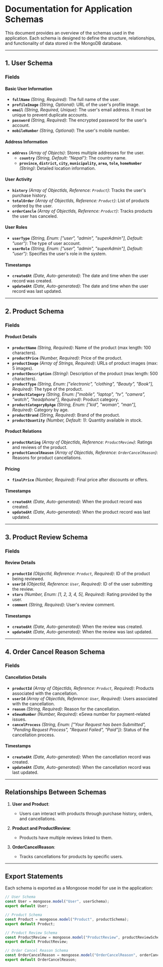 # Documentation for Application Schemas

This document provides an overview of the schemas used in the application. Each schema is designed to define the structure, relationships, and functionality of data stored in the MongoDB database.

---

## 1. User Schema

### Fields

#### Basic User Information
- **`fullName`** *(String, Required)*: The full name of the user.
- **`profileImage`** *(String, Optional)*: URL of the user's profile image.
- **`email`** *(String, Required, Unique)*: The user's email address. It must be unique to prevent duplicate accounts.
- **`password`** *(String, Required)*: The encrypted password for the user's account.
- **`mobileNumber`** *(String, Optional)*: The user's mobile number.

#### Address Information
- **`address`** *(Array of Objects)*: Stores multiple addresses for the user.
  - **`country`** *(String, Default: "Nepal")*: The country name.
  - **`province`, `district`, `city`, `municipality`, `area`, `tole`, `homeNumber`** *(String)*: Detailed location information.

#### User Activity
- **`history`** *(Array of ObjectIds, Reference: `Product`)*: Tracks the user's purchase history.
- **`totalOrder`** *(Array of ObjectIds, Reference: `Product`)*: List of products ordered by the user.
- **`orderCancle`** *(Array of ObjectIds, Reference: `Product`)*: Tracks products the user has canceled.

#### User Roles
- **`userType`** *(String, Enum: ["user", "admin", "superAdmin"], Default: "user")*: The type of user account.
- **`userRole`** *(String, Enum: ["user", "admin", "superAdmin"], Default: "user")*: Specifies the user's role in the system.

#### Timestamps
- **`createdAt`** *(Date, Auto-generated)*: The date and time when the user record was created.
- **`updatedAt`** *(Date, Auto-generated)*: The date and time when the user record was last updated.

---

## 2. Product Schema

### Fields

#### Product Details
- **`productName`** *(String, Required)*: Name of the product (max length: 100 characters).
- **`productPrice`** *(Number, Required)*: Price of the product.
- **`productImage`** *(Array of Strings, Required)*: URLs of product images (max: 5 images).
- **`productDescription`** *(String)*: Description of the product (max length: 500 characters).
- **`productType`** *(String, Enum: ["electronic", "clothing", "Beauty", "Book"], Required)*: The type of the product.
- **`productCategory`** *(String, Enum: ["mobile", "laptop", "tv", "camera", "watch", "headphone"], Required)*: Product category.
- **`productCategoryByAge`** *(String, Enum: ["kid", "woman", "man"], Required)*: Category by age.
- **`productBrand`** *(String, Required)*: Brand of the product.
- **`productQuantity`** *(Number, Default: 1)*: Quantity available in stock.

#### Product Relations
- **`productRating`** *(Array of ObjectIds, Reference: `ProductReview`)*: Ratings and reviews of the product.
- **`productCancelReason`** *(Array of ObjectIds, Reference: `OrderCancelReason`)*: Reasons for product cancellations.

#### Pricing
- **`finalPrice`** *(Number, Required)*: Final price after discounts or offers.

#### Timestamps
- **`createdAt`** *(Date, Auto-generated)*: When the product record was created.
- **`updatedAt`** *(Date, Auto-generated)*: When the product record was last updated.

---

## 3. Product Review Schema

### Fields

#### Review Details
- **`productId`** *(ObjectId, Reference: `Product`, Required)*: ID of the product being reviewed.
- **`userId`** *(ObjectId, Reference: `User`, Required)*: ID of the user submitting the review.
- **`stars`** *(Number, Enum: [1, 2, 3, 4, 5], Required)*: Rating provided by the user.
- **`comment`** *(String, Required)*: User's review comment.

#### Timestamps
- **`createdAt`** *(Date, Auto-generated)*: When the review was created.
- **`updatedAt`** *(Date, Auto-generated)*: When the review was last updated.

---

## 4. Order Cancel Reason Schema

### Fields

#### Cancellation Details
- **`productId`** *(Array of ObjectIds, Reference: `Product`, Required)*: Products associated with the cancellation.
- **`userId`** *(Array of ObjectIds, Reference: `User`, Required)*: Users associated with the cancellation.
- **`reason`** *(String, Required)*: Reason for the cancellation.
- **`eSewaNumber`** *(Number, Required)*: eSewa number for payment-related issues.
- **`cancelProcess`** *(String, Enum: ["Your Request has been Submitted", "Pending Request Process", "Request Failed", "Paid"])*: Status of the cancellation process.

#### Timestamps
- **`createdAt`** *(Date, Auto-generated)*: When the cancellation record was created.
- **`updatedAt`** *(Date, Auto-generated)*: When the cancellation record was last updated.

---

## Relationships Between Schemas

1. **User and Product**:
   - Users can interact with products through purchase history, orders, and cancellations.

2. **Product and ProductReview**:
   - Products have multiple reviews linked to them.

3. **OrderCancelReason**:
   - Tracks cancellations for products by specific users.

---

## Export Statements

Each schema is exported as a Mongoose model for use in the application:

```javascript
// User Schema
const User = mongoose.model("User", userSchema);
export default User;

// Product Schema
const Product = mongoose.model("Product", productSchema);
export default Product;

// Product Review Schema
const ProductReview = mongoose.model("ProductReview", productReviewSchema);
export default ProductReview;

// Order Cancel Reason Schema
const OrderCancelReason = mongoose.model("OrderCancelReason", orderCancelReasonSchema);
export default OrderCancelReason;
```
